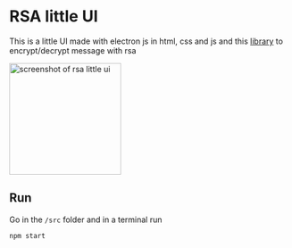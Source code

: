 # RSA little UI

This is a little UI made with electron js in html, css and js  and this [library](https://github.com/travist/jsencrypt) to encrypt/decrypt message with rsa

<img height="200" src="https://raw.githubusercontent.com/allEyezOnCode/Little-RSA-ui/master/images/screenshot.png" alt="screenshot of rsa little ui">


## Run
Go in the `/src` folder and in a terminal run

```
npm start
```